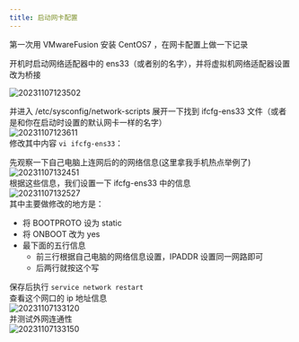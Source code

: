```yaml
---
title: 启动网卡配置
---
```


第一次用 VMwareFusion 安装 CentOS7 ，在网卡配置上做一下记录  

开机时启动网络适配器中的 ens33（或者别的名字），并将虚拟机网络适配器设置改为桥接  

![20231107123502](https://cr-demo-blog-1308117710.cos.ap-nanjing.myqcloud.com/chivas-regal/20231107123502.png)  

并进入 /etc/sysconfig/network-scripts 展开一下找到 ifcfg-ens33 文件（或者是和你在启动时设置的默认网卡一样的名字）  
![20231107123611](https://cr-demo-blog-1308117710.cos.ap-nanjing.myqcloud.com/chivas-regal/20231107123611.png)  
修改其中内容 `vi ifcfg-ens33`：     

先观察一下自己电脑上连网后的的网络信息(这里拿我手机热点举例了)  
![20231107132451](https://cr-demo-blog-1308117710.cos.ap-nanjing.myqcloud.com/chivas-regal/20231107132451.png)    
根据这些信息，我们设置一下 ifcfg-ens33 中的信息  
![20231107132527](https://cr-demo-blog-1308117710.cos.ap-nanjing.myqcloud.com/chivas-regal/20231107132527.png)    
其中主要做修改的地方是：
- 将 BOOTPROTO 设为 static
- 将 ONBOOT 改为 yes 
- 最下面的五行信息
  - 前三行根据自己电脑的网络信息设置，IPADDR 设置同一网路即可
  - 后两行就按这个写

保存后执行 `service network restart`  
查看这个网口的 ip 地址信息  
![20231107133120](https://cr-demo-blog-1308117710.cos.ap-nanjing.myqcloud.com/chivas-regal/20231107133120.png)  
并测试外网连通性  
![20231107133150](https://cr-demo-blog-1308117710.cos.ap-nanjing.myqcloud.com/chivas-regal/20231107133150.png)